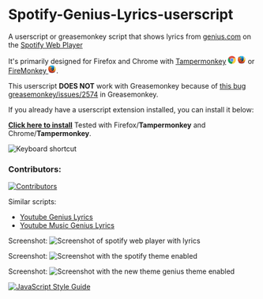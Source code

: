 # Spotify-Genius-Lyrics-userscript
A userscript or greasemonkey script that shows lyrics from [genius.com](https://genius.com/) on the [Spotify Web Player](https://open.spotify.com/)

It's primarily designed for Firefox and Chrome with
[Tampermonkey](https://www.tampermonkey.net/) [![Chrome logo](https://raw.githubusercontent.com/OpenUserJS/OpenUserJS.org/master/public/images/ua/chrome16.png)](https://chrome.google.com/webstore/detail/tampermonkey/dhdgffkkebhmkfjojejmpbldmpobfkfo) [![Firefox logo](https://raw.githubusercontent.com/OpenUserJS/OpenUserJS.org/master/public/images/ua/firefox16.png)](https://addons.mozilla.org/en-US/firefox/addon/tampermonkey/)
or
[FireMonkey ![Firefox logo](https://raw.githubusercontent.com/OpenUserJS/OpenUserJS.org/master/public/images/ua/firefox16.png)](https://addons.mozilla.org/en-US/firefox/addon/firemonkey/).

This userscript **DOES NOT** work with Greasemonkey because of [this bug greasemonkey/issues/2574](https://github.com/greasemonkey/greasemonkey/issues/2574) in Greasemonkey.

If you already have a userscript extension installed, you can install it below:

[**Click here to install**](https://greasyfork.org/scripts/377439-spotify-genius-lyrics/code/Spotify%20Genius%20Lyrics.user.js) 
Tested with Firefox/**Tampermonkey** and Chrome/**Tampermonkey**.

![Keyboard shortcut](keyboard.png)

### Contributors:
[![Contributors](https://contrib.rocks/image?repo=cvzi/Spotify-Genius-Lyrics-userscript)](https://github.com/cvzi/Spotify-Genius-Lyrics-userscript/graphs/contributors)

Similar scripts:
*   [Youtube Genius Lyrics](https://github.com/cvzi/Youtube-Genius-Lyrics-userscript)
*   [Youtube Music Genius Lyrics](https://github.com/cvzi/Youtube-Music-Genius-Lyrics-userscript)

Screenshot:
![Screenshot of spotify web player with lyrics](screenshot.png)

Screenshot:
![Screenshot with the spotify theme enabled](screenshotReactSpotifyTheme.png)

Screenshot:
![Screenshot with the new theme genius theme enabled](screenshotReactGeniusTheme.png)

[![JavaScript Style Guide](https://img.shields.io/badge/code_style-standard-brightgreen.svg)](https://standardjs.com)
